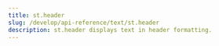 ```yaml
---
title: st.header
slug: /develop/api-reference/text/st.header
description: st.header displays text in header formatting.
---
```


<Autofunction function="streamlit.header" />
